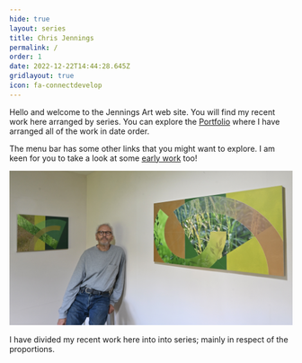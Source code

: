 ```yaml
---
hide: true
layout: series
title: Chris Jennings
permalink: /
order: 1
date: 2022-12-22T14:44:28.645Z
gridlayout: true
icon: fa-connectdevelop
---
```

Hello and welcome to the Jennings Art web site. You will find my recent work here arranged by series. You can explore the [Portfolio](/portfolio/) where I have arranged all of the work in date order.

The menu bar has some other links that you might want to explore. I am keen for you to take a look at some [early work](/earlywork) too!

![Studio View](/uploads/nik_3016.jpeg "Chris and some recent work")

I have divided my recent work here into into series; mainly in respect of the proportions.
